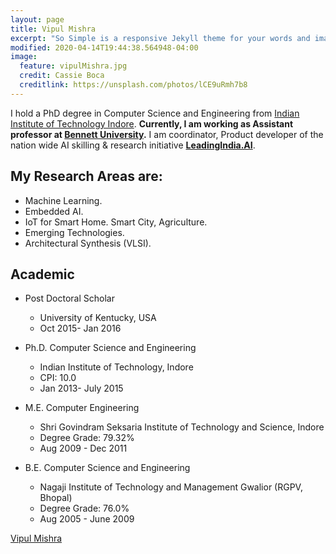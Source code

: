 ```yaml
---
layout: page
title: Vipul Mishra
excerpt: "So Simple is a responsive Jekyll theme for your words and images."
modified: 2020-04-14T19:44:38.564948-04:00
image:
  feature: vipulMishra.jpg
  credit: Cassie Boca
  creditlink: https://unsplash.com/photos/lCE9uRmh7b8
---
```

I hold a PhD degree in Computer Science and Engineering from [Indian Institute of Technology Indore](https://iiti.ac.in/). **Currently, I am working as Assistant professor at [Bennett University](https://www.bennett.edu.in/).** I am coordinator, Product developer of the nation wide AI skilling & research initiative **[LeadingIndia.AI](https://www.leadingindia.ai/)**.

## My Research Areas are:

* Machine Learning.
* Embedded AI.
* IoT for Smart Home. Smart City, Agriculture.
* Emerging Technologies.
* Architectural Synthesis (VLSI).

## Academic

* Post Doctoral Scholar
  * University of Kentucky, USA
  * Oct 2015- Jan 2016
  
* Ph.D. Computer Science and Engineering
  * Indian Institute of Technology, Indore
  * CPI: 10.0
  * Jan 2013- July 2015
  
* M.E. Computer Engineering
  * Shri Govindram Seksaria Institute of Technology and Science, Indore
  * Degree Grade: 79.32%
  * Aug 2009 - Dec 2011
  
* B.E. Computer Science and Engineering
  * Nagaji Institute of Technology and Management Gwalior (RGPV, Bhopal)
  * Degree Grade: 76.0%
  * Aug 2005 - June 2009
 

<a markdown="0" href="https://www.bennett.edu.in/faculties/dr-vipul-kumar-mishra/" class="btn">Vipul Mishra</a>

[^1]: Example: *domain.com/category-name/post-title*
